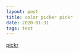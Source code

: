 ```yaml
---
layout: post
title: color picker pickr
date: 2020-01-31
tags: test
---
```


<!-- One of the following themes -->
<link rel="stylesheet" href="https://cdn.jsdelivr.net/npm/@simonwep/pickr/dist/themes/classic.min.css"/> <!-- 'classic' theme -->
<link rel="stylesheet" href="https://cdn.jsdelivr.net/npm/@simonwep/pickr/dist/themes/monolith.min.css"/> <!-- 'monolith' theme -->
<link rel="stylesheet" href="https://cdn.jsdelivr.net/npm/@simonwep/pickr/dist/themes/nano.min.css"/> <!-- 'nano' theme -->

<!-- Modern or es5 bundle -->
<script src="https://cdn.jsdelivr.net/npm/@simonwep/pickr/dist/pickr.min.js"></script>
<script src="https://cdn.jsdelivr.net/npm/@simonwep/pickr/dist/pickr.es5.min.js"></script>

[pickr](https://github.com/Simonwep/pickr)

<div class=".color-picker"></div>

<script type="text/javascript">
require(['init'], (init) => {
  require(['jquery'], ($) => {
    $(document).ready(() => {
      // Simple example, see optional options for more configuration.
      const pickr = Pickr.create({
          el: '.color-picker',
          theme: 'classic', // or 'monolith', or 'nano'

          swatches: [
              'rgba(244, 67, 54, 1)',
              'rgba(233, 30, 99, 0.95)',
              'rgba(156, 39, 176, 0.9)',
              'rgba(103, 58, 183, 0.85)',
              'rgba(63, 81, 181, 0.8)',
              'rgba(33, 150, 243, 0.75)',
              'rgba(3, 169, 244, 0.7)',
              'rgba(0, 188, 212, 0.7)',
              'rgba(0, 150, 136, 0.75)',
              'rgba(76, 175, 80, 0.8)',
              'rgba(139, 195, 74, 0.85)',
              'rgba(205, 220, 57, 0.9)',
              'rgba(255, 235, 59, 0.95)',
              'rgba(255, 193, 7, 1)'
          ],

          components: {

              // Main components
              preview: true,
              opacity: true,
              hue: true,

              // Input / output Options
              interaction: {
                  hex: true,
                  rgba: true,
                  hsla: true,
                  hsva: true,
                  cmyk: true,
                  input: true,
                  clear: true,
                  save: true
              }
          }
      });    
    });
  });
});
</script>
